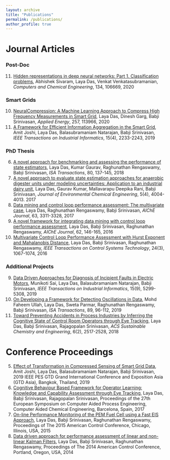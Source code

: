 ```yaml
---
layout: archive
title: "Publications"
permalink: /publications/
author_profile: true
---
```

Journal Articles
=====
### Post-Doc
11.	[Hidden representations in deep neural networks: Part 1. Classification problems](https://doi.org/10.1016/j.compchemeng.2019.106669), Abhishek Sivaram, Laya Das, Venkat Venkatasubramanian, *Computers and Chemical Engineering*, 134, 106669, 2020

### Smart Grids
10.	[NeuralCompression: A Machine Learning Approach to Compress High Frequency Measurements in Smart Grid](https://doi.org/10.1016/j.apenergy.2019.113966), Laya Das, Dinesh Garg, Babji Srinivasan, *Applied Energy*, 257, 113966, 2020
7.	[A Framework for Efficient Information Aggregation in the Smart Grid](https://doi.org/10.1109/TII.2018.2866302), Amit Joshi, Laya Das, Balasubramaniam Natarajan, Babji Srinivasan, *IEEE Transactions on Industrial Informatics*, 15(4), 2233-2243, 2019

### PhD Thesis
6.	[A novel approach for benchmarking and assessing the performance of state estimators](https://doi.org/10.1016/j.isatra.2018.06.005), Laya Das, Kumar Gaurav, Raghunathan Rengaswamy, Babji Srinivasan, *ISA Transactions*, 80, 137-145, 2018
4.	[A novel approach to evaluate state estimation approaches for anaerobic digester units under modeling uncertainties: Application to an industrial dairy unit](https://doi.org/10.1016/j.jece.2017.07.039), Laya Das, Gaurav Kumar, Mallavarapu Deepika Rani, Babji Srinivasan, *Journal of Environmental Chemical Engineering*, 5(4), 4004-4013. 2017
3.  [Data mining and control loop performance assessment: The multivariate case](https://doi.org/10.1002/aic.15689), Laya Das, Raghunathan Rengaswamy, Babji Srinivasan, *AIChE Journal*, 63, 3311-3328, 2017
2.	[A novel framework for integrating data mining with control loop performance assessment](https://doi.org/10.1002/aic.15689), Laya Das, Babji Srinivasan, Raghunathan Rengaswamy, *AIChE Journal*, 62, 146-165, 2016
1.	[Multivariate Control Loop Performance Assessment with Hurst Exponent and Mahalanobis Distance](https://doi.org/10.1109/TCST.2015.2468087), Laya Das, Babji Srinivasan, Raghunathan Rengaswamy, *IEEE Transactions on Control Systems Technology*, 24(3), 1067-1074, 2016

### Additional Projects
9.	[Data Driven Approaches for Diagnosis of Incipient Faults in Electric Motors](https://doi.org/10.1109/TII.2019.2895132), Munikoti Sai, Laya Das, Balasubramaniam Natarajan, Babji Srinivasan, *IEEE Transactions on Industrial Informatics*, 15(9), 5299-5308, 2019
8.	[On Developing a Framework for Detecting Oscillations in Data](https://doi.org/10.1016/j.isatra.2018.12.026), Mohd Faheem Ullah, Laya Das, Sweta Parmar, Raghunathan Rengaswamy, Babji Srinivasan, *ISA Transactions*, 89, 96-112, 2019
5.	[Toward Preventing Accidents in Process Industries by Inferring the Cognitive State of Control Room Operators through Eye Tracking](https://doi.org/10.1021/acssuschemeng.7b03971), Laya Das, Babji Srinivasan, Rajagopalan Srinivasan, *ACS Sustainable Chemistry and Engineering*, 6(2), 2517-2528, 2018

Conference Proceedings
=====
5.	[Effect of Transformation in Compressed Sensing of Smart Grid Data](https://ieeexplore.ieee.org/document/8715854), Amit Joshi, Laya Das, Balasubramaniam Natarajan, Babji Srinivasan, 2019 IEEE PES GTD Grand International Conference and Exposition Asia (GTD Asia), Bangkok, Thailand, 2019
4.	[Cognitive Behaviour Based Framework for Operator Learning: Knowledge and Capability Assessment through Eye Tracking](https://www.sciencedirect.com/science/article/pii/B9780444639653504980), Laya Das,  Babji Srinivasan, Rajagopalan Srinivasan, Proceedings of the 27th European Symposium on Computer Aided Process Engineering, Computer Aided Chemical Engineering, Barcelona, Spain, 2017
3.	[On-line Performance Monitoring of the PEM Fuel Cell using a Fast EIS Approach](https://ieeexplore.ieee.org/document/7170963), Laya Das, Babji Srinivasan, Raghunathan Rengaswamy, Proceedings of The 2015 American Control Conference, Chicago, Illinois, USA, 2015
2.	[Data driven approach for performance assessment of linear and non-linear Kalman Filters](https://ieeexplore.ieee.org/document/6858890), Laya Das, Babji Srinivasan, Raghunathan Rengaswamy, Proceedings of The 2014 American Control Conference, Portland, Oregon, USA, 2014
